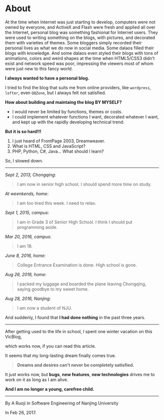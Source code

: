 
# About

At the time when Internet was just starting to develop, computers were not owned by everyone, and ActiveX and Flash were fresh and applied all over the Internet, personal blog was something fashional for Internet users. They were used to writing something on the blogs, with pictures, and decorated them with varieties of themes. Some bloggers simply recorded their personal lives as what we do now in social media. Some dalaos filled their blogs with knowledge. And some dalaos even styled their blogs with tons of animations, colors and weird shapes at the time when HTML5/CSS3 didn’t exist and network speed was poor, impressing the viewers most of whom were just new to this fancy world. 

**I always wanted to have a personal blog.** 

I tried to find the blog that suits me from online providers, 
like `wordpress`, `lofter`, even `QQZone`, 
but I always felt not satisfied. 

**How about building and maintaing the blog BY MYSELF?**

- I would never be limited by functions, themes or costs. 
- I could implement whatever functions I want, decorated whatever I want, and kept up with the rapidly developing technical trend. 

**But it is so hard!!!**

1. I just heard of FrontPage 2003, Dreamweaver.
2. What is HTML, CSS and JavaScript?
3. PHP, Python, C#, Java... What should I learn?

So, I slowed down.

----------------------------------------------------------------

*Sept 2, 2013, Chongqing*: 

> I am now in senior high school. I should spend more time on study.

*At weenkends, home*:

> I am too tired this week. I need to relax.

*Sept 1, 2015, campus*: 

> I am in Grade 3 of Senior High School. I think I should put programming aside.

*Mar 20, 2016, campus*: 

> I am 18.

*June 8, 2016, home*: 

> College Entrance Examination is done. High school is gone.

*Aug 26, 2016, home*: 

> I packed my luggage and boarded the plane leaving Chongqing, saying goodbye to my sweet home.

*Aug 28, 2016, Nanjing*: 

> I am now a student of NJU.
 
And suddenly, I found that **I had done nothing** in the past three years.

-------------------------------------

After getting used to the life in school, I spent one winter vacation on this VicBlog,

which works now, if you can read this article.

It seems that my long-lasting dream finally comes true. 

> **Dreams and desires can't never be completely satisfied.**

It just works now, but **bugs**, **new features**, **new technologies** drives me to work on it as long as I am alive.

**And I am no longer a young, carefree child.**

-------------------------------------------------------------------------------

By A Ruoji in Software Engineering of Nanjing University

In Feb 26, 2017.